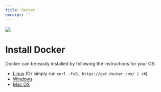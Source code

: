 ```yaml
---
title: Docker
excerpt: ''
---
```


![](/assets/5c0373a-docker.png)

# Install Docker

Docker can be easily installed by following the instructions for your OS:

- [Linux](https://docs.docker.com/linux/step_one/) (Or simply run `curl -fsSL https://get.docker.com/ | sh`)
- [Windows](https://docs.docker.com/windows/step_one/)
- [Mac OS](https://docs.docker.com/mac/step_one/)
